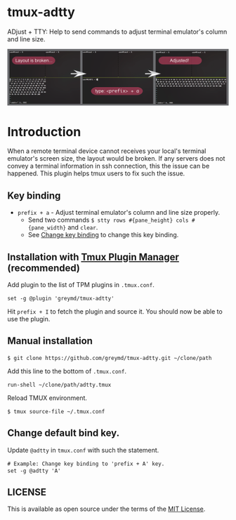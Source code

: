 # tmux-adtty

ADjust + TTY: Help to send commands to adjust terminal emulator's column and line size.

<p align="center">
<img src="./img/introduction.png" />
</p>

# Introduction

When a remote terminal device cannot receives your local's terminal emulator's screen size, the layout would be broken.
If any servers does not convey a terminal information in ssh connection, this the issue can be happened. This plugin helps tmux users to fix such the issue.

## Key binding

* `prefix + a` - Adjust terminal emulator's column and line size properly.
  + Send two commands `$ stty rows #{pane_height} cols #{pane_width}` and `clear`.
  + See [Change key binding](#change-default-bind-key) to change this key binding.

## Installation with [Tmux Plugin Manager](https://github.com/tmux-plugins/tpm) (recommended)

Add plugin to the list of TPM plugins in `.tmux.conf`.

```
set -g @plugin 'greymd/tmux-adtty'
```

Hit `prefix + I` to fetch the plugin and source it. You should now be able to use the plugin.

## Manual installation

```
$ git clone https://github.com/greymd/tmux-adtty.git ~/clone/path
```

Add this line to the bottom of `.tmux.conf`.

```
run-shell ~/clone/path/adtty.tmux
```

Reload TMUX environment.

```
$ tmux source-file ~/.tmux.conf
```

## Change default bind key.

Update `@adtty` in `tmux.conf` with such the statement.

```
# Example: Change key binding to 'prefix + A' key.
set -g @adtty 'A'
```


## LICENSE

This is available as open source under the terms of the [MIT License](http://opensource.org/licenses/MIT).
